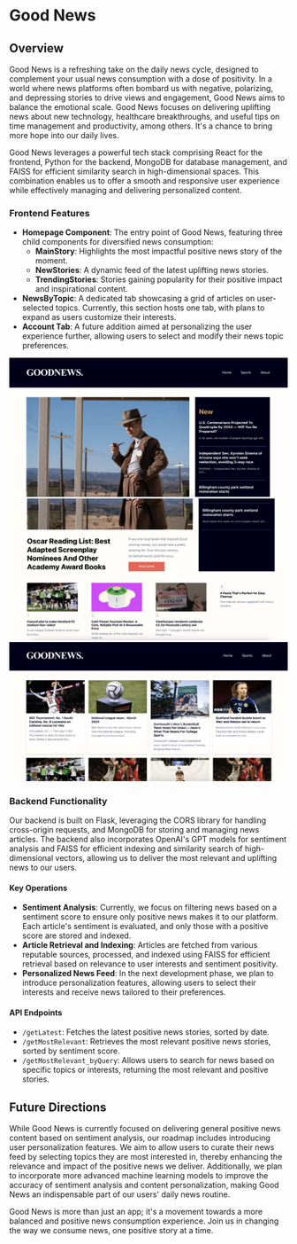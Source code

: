 # Good News
 
## Overview

Good News is a refreshing take on the daily news cycle, designed to complement your usual news consumption with a dose of positivity. In a world where news platforms often bombard us with negative, polarizing, and depressing stories to drive views and engagement, Good News aims to balance the emotional scale. Good News focuses on delivering uplifting news about new technology, healthcare breakthroughs, and useful tips on time management and productivity, among others. It's a chance to bring more hope into our daily lives.

Good News leverages a powerful tech stack comprising React for the frontend, Python for the backend, MongoDB for database management, and FAISS for efficient similarity search in high-dimensional spaces. This combination enables us to offer a smooth and responsive user experience while effectively managing and delivering personalized content.

### Frontend Features

- **Homepage Component**: The entry point of Good News, featuring three child components for diversified news consumption:
  - **MainStory**: Highlights the most impactful positive news story of the moment.
  - **NewStories**: A dynamic feed of the latest uplifting news stories.
  - **TrendingStories**: Stories gaining popularity for their positive impact and inspirational content.
- **NewsByTopic**: A dedicated tab showcasing a grid of articles on user-selected topics. Currently, this section hosts one tab, with plans to expand as users customize their interests.
- **Account Tab**: A future addition aimed at personalizing the user experience further, allowing users to select and modify their news topic preferences.

![HomePage Top](/images/HP1.png)
![HomePage Bottom](/images/HP2.png)
![NewsByTopic Example](/images/Sports1.png)

### Backend Functionality

Our backend is built on Flask, leveraging the CORS library for handling cross-origin requests, and MongoDB for storing and managing news articles. The backend also incorporates OpenAI's GPT models for sentiment analysis and FAISS for efficient indexing and similarity search of high-dimensional vectors, allowing us to deliver the most relevant and uplifting news to our users.

#### Key Operations

- **Sentiment Analysis**: Currently, we focus on filtering news based on a sentiment score to ensure only positive news makes it to our platform. Each article's sentiment is evaluated, and only those with a positive score are stored and indexed.
- **Article Retrieval and Indexing**: Articles are fetched from various reputable sources, processed, and indexed using FAISS for efficient retrieval based on relevance to user interests and sentiment positivity.
- **Personalized News Feed**: In the next development phase, we plan to introduce personalization features, allowing users to select their interests and receive news tailored to their preferences.

#### API Endpoints

- `/getLatest`: Fetches the latest positive news stories, sorted by date.
- `/getMostRelevant`: Retrieves the most relevant positive news stories, sorted by sentiment score.
- `/getMostRelevant_byQuery`: Allows users to search for news based on specific topics or interests, returning the most relevant and positive stories.

## Future Directions

While Good News is currently focused on delivering general positive news content based on sentiment analysis, our roadmap includes introducing user personalization features. We aim to allow users to curate their news feed by selecting topics they are most interested in, thereby enhancing the relevance and impact of the positive news we deliver. Additionally, we plan to incorporate more advanced machine learning models to improve the accuracy of sentiment analysis and content personalization, making Good News an indispensable part of our users' daily news routine.

Good News is more than just an app; it's a movement towards a more balanced and positive news consumption experience. Join us in changing the way we consume news, one positive story at a time.